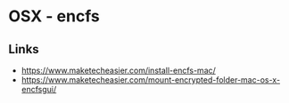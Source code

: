 # OSX - encfs




## Links

* https://www.maketecheasier.com/install-encfs-mac/
* https://www.maketecheasier.com/mount-encrypted-folder-mac-os-x-encfsgui/



